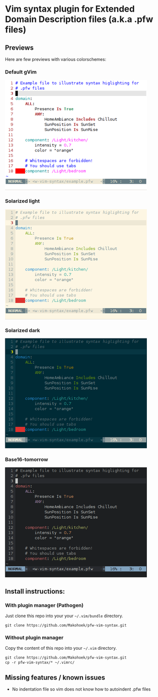 Vim syntax plugin for Extended Domain Description files (a.k.a .pfw files)
==========================================================================

## Previews
Here are few previews with various colorschemes:

### Default gVim
![default-gvim](/screenshots/default.png)

### Solarized light
![solarized-light](/screenshots/solarized_light.png)

### Solarized dark
![solarized-dark](/screenshots/solarized_dark.png)

### Base16-tomorrow
![base16-tomorrow](/screenshots/base16-tomorrow.png)

## Install instructions:

### With plugin manager (Pathogen)
Just clone this repo into your your `~/.vim/bundle` directory.

    git clone https://github.com/Makohoek/pfw-vim-syntax.git

### Without plugin manager
Copy the content of this repo into your `~/.vim` directory.

    git clone https://github.com/Makohoek/pfw-vim-syntax.git
    cp -r pfw-vim-syntax/* ~/.vimrc/

## Missing features / known issues

* No indentation file so vim does not know how to autoindent .pfw files
